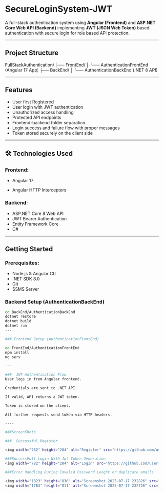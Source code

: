 #  SecureLoginSystem-JWT

A full-stack authentication system using **Angular (Frontend)** and **ASP.NET Core Web API (Backend)** implementing **JWT (JSON Web Token)** based authentication with secure login for role based API protection.

---

##  Project Structure
FullStackAuthentication/
├── FrontEnd/
│ └── AuthenticationFrontEnd (Angular 17 App)
├── BackEnd/
│ └── AuthenticationBackEnd (.NET 8 API)

---

##  Features
- User first Registered 
-  User login with JWT authentication
-  Unauthorized access handling
-  Protected API endpoints
-  Frontend-backend folder separation
-  Login success and failure flow with proper messages
-  Token stored securely on the client side

---

## 🛠️ Technologies Used

### Frontend:
- Angular 17
  
- Angular HTTP Interceptors

### Backend:
- ASP.NET Core 8 Web API
- JWT Bearer Authentication
- Entity Framework Core 
- C#

---

##  Getting Started

### Prerequisites:
- Node.js & Angular CLI
- .NET SDK 8.0
- Git
- SSMS Server

###  Backend Setup (AuthenticationBackEnd)

```bash
cd BackEnd/AuthenticationBackEnd
dotnet restore
dotnet build
dotnet run
---

### Frontend Setup (AuthenticationFrontEnd)

cd FrontEnd/AuthenticationFrontEnd
npm install
ng serv

---

###  JWT Authentication Flow
User logs in from Angular frontend.

Credentials are sent to .NET API.

If valid, API returns a JWT token.

Token is stored on the client.

All further requests send token via HTTP headers.

----

###ScreenShots

###  Successful Register

<img width="782" height="284" alt="Register" src="https://github.com/user-attachments/assets/567ab23d-c398-4d2d-8584-e5b03e16ec81" />

###SuccessFull Login With Jwt Token Generation
<img width="782" height="284" alt="Login" src="https://github.com/user-attachments/assets/9bc7d673-6ab2-4bd3-8e85-e1c99ea5257d" />

###Error Handling During Invalid Password Lenght or duplicate emails

<img width="1823" height="838" alt="Screenshot 2025-07-17 232826" src="https://github.com/user-attachments/assets/2ee266d9-4698-4d5d-94e1-9f7a9f64c30f" />
<img width="1763" height="811" alt="Screenshot 2025-07-17 232726" src="https://github.com/user-attachments/assets/f4c1823e-41af-4b2f-8925-a6f3e11490dc" />
 






